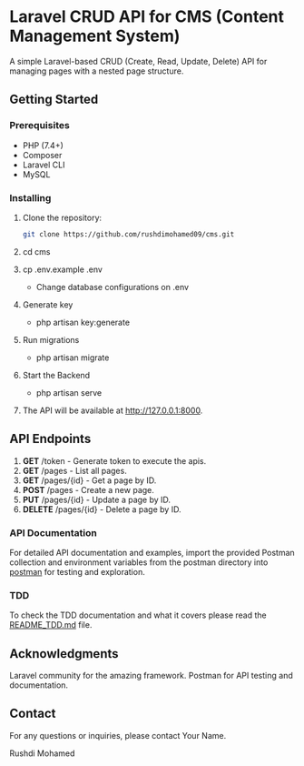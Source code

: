# Laravel CRUD API for CMS (Content Management System)

A simple Laravel-based CRUD (Create, Read, Update, Delete) API for managing pages with a nested page structure.

## Getting Started

### Prerequisites

- PHP (7.4+)
- Composer
- Laravel CLI
- MySQL

### Installing

1. Clone the repository:

   ```bash
   git clone https://github.com/rushdimohamed09/cms.git

2. cd cms

3. cp .env.example .env
    - Change database configurations on .env 

4. Generate key
    - php artisan key:generate

5. Run migrations
    - php artisan migrate

6. Start the Backend
    - php artisan serve

7. The API will be available at http://127.0.0.1:8000.

## API Endpoints
1. **GET**    /token - Generate token to execute the apis.
2. **GET**    /pages - List all pages.
3. **GET**    /pages/{id} - Get a page by ID.
4. **POST**   /pages - Create a new page.
5. **PUT**    /pages/{id} - Update a page by ID.
6. **DELETE** /pages/{id} - Delete a page by ID.

### API Documentation
For detailed API documentation and examples, import the provided Postman collection and environment variables from the postman directory into [postman](https://github.com/rushdimohamed09/cms/blob/main/postman) for testing and exploration.

### TDD
To check the TDD documentation and what it covers please read the [README_TDD.md](https://github.com/rushdimohamed09/cms/blob/main/README_TDD.md) file.


## Acknowledgments
Laravel community for the amazing framework. Postman for API testing and documentation.

## Contact

For any questions or inquiries, please contact Your Name.

Rushdi Mohamed